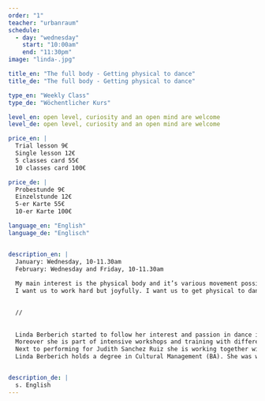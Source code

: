 ```yaml
---
order: "1"
teacher: "urbanraum"
schedule:
  - day: "wednesday"
    start: "10:00am"
    end: "11:30pm"
image: "linda-.jpg"

title_en: "The full body - Getting physical to dance"
title_de: "The full body - Getting physical to dance"

type_en: "Weekly Class"
type_de: "Wöchentlicher Kurs"

level_en: open level, curiosity and an open mind are welcome
level_de: open level, curiosity and an open mind are welcome

price_en: |
  Trial lesson 9€    
  Single lesson 12€    
  5 classes card 55€    
  10 classes card 100€    

price_de: |
  Probestunde 9€  
  Einzelstunde 12€  
  5-er Karte 55€  
  10-er Karte 100€

language_en: "English"
language_de: "Englisch"


description_en: |
  January: Wednesday, 10-11.30am  
  February: Wednesday and Friday, 10-11.30am  
  
  My main interest is the physical body and it’s various movement possibilities. Through specific physical exercises (strength/coordination/limitations etc.) for each body part we will expand our understanding and knowledge of the potential movement material and widen our movement vocabulary. Starting from a more local, specific and technical layer we will later use this knowledge and experience to translate it in a more global picture of the whole body. We want to get to know the physical body and use it fully as the instrument we were born with. The main tool we will work with is improvisation in which we are aiming for physical complexity, big capacity of coordination, musicality and full body awareness.  
  I want us to work hard but joyfully. I want us to get physical to dance. Since I experience a lot of satisfaction in long term processes I recommend continuous participation.   
  

  //  
  
  
  Linda Berberich started to follow her interest and passion in dance in Freiburg at TIP – Schule für Tanz, Improvisation und Performance in 2011.  Moving to Berlin Linda began to work closely with Shai Faran from 2013 on. She had the chance to deepen the research with her teacher frequently at the Den Danske Scenekunstskole Kopenhagen and the Iceland University of the Arts Reykjavik as a guest student.
  Moreover she is part of intensive workshops and training with different teachers.  To widen her perspective in the field of movement she started to work with Joseph Bartz since 2016 to build up strength, mobility, balance and other holistic aspects of movement. 
  Next to performing for Judith Sanchez Ruiz she is working together with music collectives and solo musicians to perform in multidisciplinary festivals in Dresden and Berlin. 
  Linda Berberich holds a degree in Cultural Management (BA). She was working in the music industry and the urban gardening movement in Freiburg and Berlin.  


description_de: |
  s. English
---
```

